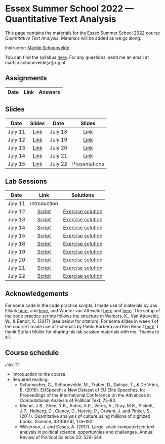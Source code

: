 # Essex Summer School 2022 — Quantitative Text Analysis

This page contains the materials for the Essex Summer School 2022 course *Quantitative Text Analysis*. Materials will be added as we go along.

Instructor: [Martijn Schoonvelde](http://mschoonvelde.com)

You can find the syllabus [here](). For any questions, send me an email at martijn.schoonvelde[at]rug.nl.

## Assignments

| Date        | Link           | Answers  |
| ------------- |:-------------:|  -------------:|

## Slides
| Date        | Slides           |  Date        | Slides           |
| ------------- |:-------------:| ------------- |:-------------:|
| July  11   | [Link](f) | July  18   | [Link]()|
| July  12   | [Link]() | July  19   | [Link]()|
| July  13   | [Link]() | July  20   | [Link]()|
| July  14   | [Link]()  | July  21   | [Link]()|
| July  15   | [Link]()| July  22   |  Presentations |


## Lab Sessions
| Date        | Link           | Solutions           |    
| ------------- |:-------------:|:-------------:|
| July  11   | Introduction |  |
| July  12   | [Script]() | [Exercise solution]() |
| July  13   | [Script]() | [Exercise solution]() |
| July  14   | [Script]() | [Exercise solution]() |
| July  15   | [Script]() | [Exercise solution]() |
| July  18   | [Script]() | [Exercise solution]() |
| July  19   | [Script]() | [Exercise solution]() |
| July  20   | [Script]() | [Exercise solution]() |
| July  21   | [Script]() | [Exercise solution]() |
| July  22   | [Script]() | [Exercise solution]() |

<!-- ## Flash talks

| Name        | Link           | 
| ------------- |:-------------:| 
 -->

## Acknowledgements

For some code in the code practice scripts, I made use of materials by Jos Elkink [here](http://www.joselkink.net/files/POL30430_Spring_2017_lab11.html), and [here](http://www.joselkink.net/files/POL30430_Spring_2017_lab12.html), and Wouter van Atteveldt [here](http://vanatteveldt.com/ccs_lda/) and [here](http://vanatteveldt.com/learningr/). The setup of the code practice scripts follows the structure in Welbers, K., Van Atteveldt, W., & Benoit, K. (2017) (see below for citation). For some slides in week 1 of the course I made use of materials by Pablo Barberá and Ken Benoit [here](https://lse-my459.github.io/). I thank Stefan Müller for sharing his lab session materials with me. Thanks to all.

## Course schedule

*July 11:*

* Introduction to the course. 
* Required reading:
	* Schumacher, G., Schoonvelde, M., Traber, D., Dahiya, T., & De Vries, E. (2016). EUSpeech: a New Dataset of EU Elite Speeches. In: Proceedings of the International Conference on the Advances in Computational Analysis of Political Text, 75-80.
	* Michel, J.B., Shen, Y.K., Aiden, A.P., Veres, A., Gray, M.K., Pickett, J.P., Hoiberg, D., Clancy, D., Norvig, P., Orwant, J. and Pinker, S., (2011). Quantitative analysis of culture using millions of digitized books. Science, 331(6014), 176–182.
	* Wilkerson, J. and Casas, A. (2017). Large-scale computerized text analysis in political science: opportunities and challenges. Annual Review of Political Science 20: 529-544.
